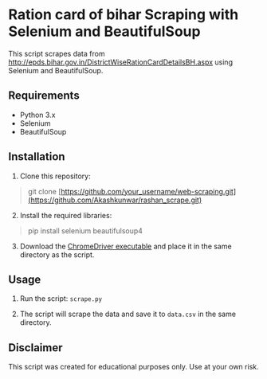 
# Ration card of bihar Scraping with Selenium and BeautifulSoup

This script scrapes data from http://epds.bihar.gov.in/DistrictWiseRationCardDetailsBH.aspx using Selenium and BeautifulSoup.

## Requirements

- Python 3.x
- Selenium
- BeautifulSoup

## Installation

1. Clone this repository:
>git clone [https://github.com/your_username/web-scraping.git](https://github.com/Akashkunwar/rashan_scrape.git)
 
 
 2. Install the required libraries:
> pip install selenium beautifulsoup4

3. Download the [ChromeDriver executable](https://sites.google.com/a/chromium.org/chromedriver/downloads) and place it in the same directory as the script.

## Usage

1. Run the script: `scrape.py`

2. The script will scrape the data and save it to `data.csv` in the same directory.

## Disclaimer

This script was created for educational purposes only. Use at your own risk.


